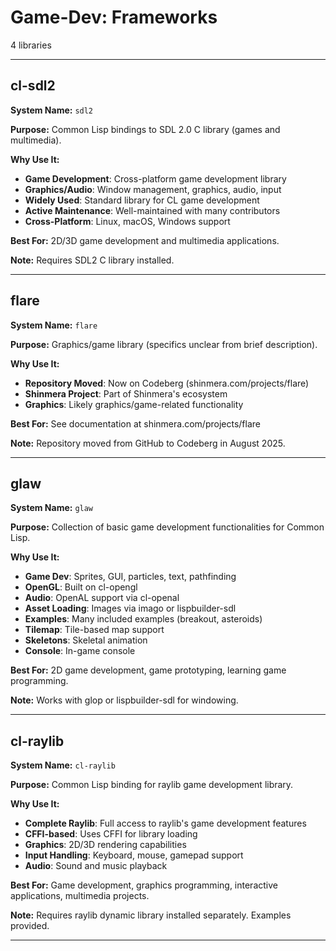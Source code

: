 # Game-Dev: Frameworks

4 libraries

---

## cl-sdl2

**System Name:** `sdl2`

**Purpose:** Common Lisp bindings to SDL 2.0 C library (games and multimedia).

**Why Use It:**
- **Game Development**: Cross-platform game development library
- **Graphics/Audio**: Window management, graphics, audio, input
- **Widely Used**: Standard library for CL game development
- **Active Maintenance**: Well-maintained with many contributors
- **Cross-Platform**: Linux, macOS, Windows support

**Best For:** 2D/3D game development and multimedia applications.

**Note:** Requires SDL2 C library installed.

---


## flare

**System Name:** `flare`

**Purpose:** Graphics/game library (specifics unclear from brief description).

**Why Use It:**
- **Repository Moved**: Now on Codeberg (shinmera.com/projects/flare)
- **Shinmera Project**: Part of Shinmera's ecosystem
- **Graphics**: Likely graphics/game-related functionality

**Best For:** See documentation at shinmera.com/projects/flare

**Note:** Repository moved from GitHub to Codeberg in August 2025.

---


## glaw

**System Name:** `glaw`

**Purpose:** Collection of basic game development functionalities for Common Lisp.

**Why Use It:**
- **Game Dev**: Sprites, GUI, particles, text, pathfinding
- **OpenGL**: Built on cl-opengl
- **Audio**: OpenAL support via cl-openal
- **Asset Loading**: Images via imago or lispbuilder-sdl
- **Examples**: Many included examples (breakout, asteroids)
- **Tilemap**: Tile-based map support
- **Skeletons**: Skeletal animation
- **Console**: In-game console

**Best For:** 2D game development, game prototyping, learning game programming.

**Note:** Works with glop or lispbuilder-sdl for windowing.

---


## cl-raylib

**System Name:** `cl-raylib`

**Purpose:** Common Lisp binding for raylib game development library.

**Why Use It:**
- **Complete Raylib**: Full access to raylib's game development features
- **CFFI-based**: Uses CFFI for library loading
- **Graphics**: 2D/3D rendering capabilities
- **Input Handling**: Keyboard, mouse, gamepad support
- **Audio**: Sound and music playback

**Best For:** Game development, graphics programming, interactive applications, multimedia projects.

**Note:** Requires raylib dynamic library installed separately. Examples provided.

---


